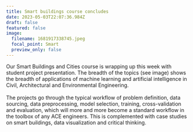 ```yaml
---
title: Smart buildings course concludes
date: 2023-05-03T22:07:36.984Z
draft: false
featured: false
image:
  filename: 1681917338745.jpeg
  focal_point: Smart
  preview_only: false
---
```

Our Smart Buildings and Cities course is wrapping up this week with student project presentation. The breadth of the topics (see image) shows the breadth of applications of machine learning and artificial intelligence in Civil, Architectural and Environmental Engineering.\
\
The projects go through the typical workflow of problem definition, data sourcing, data preprocessing, model selection, training, cross-validation and evaluation, which will more and more become a standard workflow in the toolbox of any ACE engineers. This is complemented with case studies on smart buildings, data visualization and critical thinking.